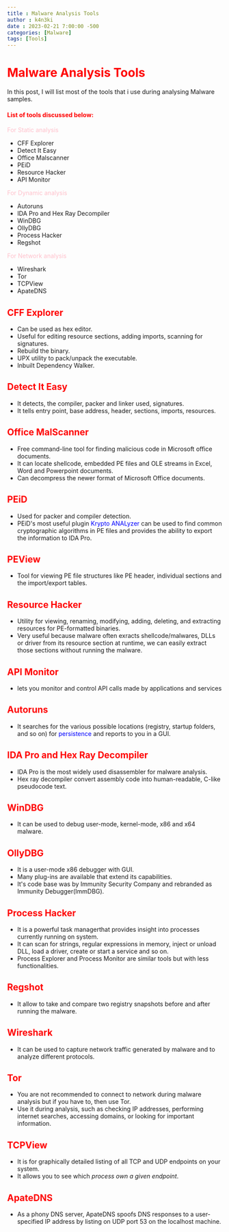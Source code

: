 ```yaml
---
title : Malware Analysis Tools
author : k4n3ki
date : 2023-02-21 7:00:00 -500
categories: [Malware]
tags: [Tools]
---
```


# <span style = "color:red;">**Malware Analysis Tools**</span>

In this post, I will list most of the tools that i use during analysing Malware samples.

#### <span style = "color:red;">List of tools discussed below:</span> 
<span style="color:pink">For Static analysis</span>
- CFF Explorer
- Detect It Easy
- Office Malscanner
- PEiD
- Resource Hacker
- API Monitor

<span style="color:pink">For Dynamic analysis</span>
- Autoruns
- IDA Pro and Hex Ray Decompiler
- WinDBG
- OllyDBG
- Process Hacker
- Regshot

<span style="color:pink">For Network analysis</span>
- Wireshark
- Tor
- TCPView
- ApateDNS 

## <span style ="color:red;"> CFF Explorer </span> 
- Can be used as hex editor. 
- Useful for editing resource sections, adding imports, scanning for signatures. 
- Rebuild the binary. 
- UPX utility to pack/unpack the executable. 
- Inbuilt Dependency Walker.

## <span style ="color:red;"> Detect It Easy </span>
- It detects, the compiler, packer and linker used, signatures.
- It tells entry point, base address, header, sections, imports, resources.

## <span style ="color:red;"> Office MalScanner </span> 
- Free command-line tool for finding malicious code in Microsoft office documents. 
- It can locate shellcode, embedded PE files and OLE streams in Excel, Word and Powerpoint documents. 
- Can decompress the newer format of Microsoft Office documents.

## <span style ="color:red;"> PEiD </span> 
- Used for packer and compiler detection. 
- PEiD's most useful plugin <span style="color:blue">Krypto ANALyzer </span> can be used to find common cryptographic algorithms in PE files and provides the ability to export the information to IDA Pro.

## <span style ="color:red;"> PEView </span>
- Tool for viewing PE file structures like PE header, individual sections and the import/export tables.

## <span style ="color:red;"> Resource Hacker </span>
- Utility for viewing, renaming, modifying, adding, deleting, and extracting resources for PE-formatted binaries. 
- Very useful because malware often exracts shellcode/malwares, DLLs or driver from its resource section at runtime, we can easily extract those sections without running the malware.

## <span style ="color:red;"> API Monitor </span>
- lets you monitor and control API calls made by applications and services

## <span style ="color:red;"> Autoruns </span>
- It searches for the various possible locations (registry, startup folders, and so on) for <span style="color:blue">persistence</span> and reports to you in a GUI.

## <span style ="color:red;"> IDA Pro and Hex Ray Decompiler </span>
- IDA Pro is the most widely used disassembler for malware analysis.
- Hex ray decompiler convert assembly code into human-readable, C-like pseudocode text.

## <span style ="color:red;"> WinDBG </span>
- It can be used to debug user-mode, kernel-mode, x86 and x64 malware.

## <span style ="color:red;"> OllyDBG </span>
- It is a user-mode x86 debugger with GUI.
- Many plug-ins are available that extend its capabilities.
- It's code base was by Immunity Security Company and rebranded as Immunity Debugger(ImmDBG).

## <span style ="color:red;"> Process Hacker </span>
- It is a powerful task managerthat provides insight into processes currently running on system.
- It can scan for strings, regular expressions in memory, inject or unload DLL, load a driver, create or start a service and so on.
- Process Explorer and Process Monitor are similar tools but with less functionalities.

## <span style ="color:red;"> Regshot </span>
- It allow to take and compare two registry snapshots before and after running the malware.

## <span style ="color:red;"> Wireshark </span>
- It can be used to capture network traffic generated by malware and to analyze different protocols.

## <span style ="color:red;"> Tor </span>
- You are not recommended to connect to network during malware analysis but if you have to, then use Tor.
- Use it during analysis, such as checking IP addresses, performing internet searches, accessing domains, or looking for important information.

## <span style ="color:red;"> TCPView </span>
- It is for graphically detailed listing of all TCP and UDP endpoints on your system.
- It allows you to see which *process own a given endpoint*.

## <span style ="color:red;"> ApateDNS </span>
- As a phony DNS server, ApateDNS spoofs DNS responses to a user-specified IP address by listing on UDP port 53 on the localhost machine.
